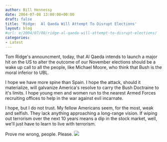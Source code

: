 ```yaml
---
author: Bill Hennessy
date: 2004-07-08 13:00:00+00:00
draft: false
title: 'Ridge:  Al Qaeda Will Attempt To Disrupt Elections'
layout: blog
#url: e/2004/07/08/ridge-al-qaeda-will-attempt-to-disrupt-elections/
categories:
- Latest
---
```


Tom Ridge's announcment, today, that Al Qaeda intends to launch a major hit on the US to alter the outcome of our November elections should be a wake up call to all the people, like Michael Moore, who think that Bush is the moral inferior to UBL.  
  
I hope we have more spine than Spain.  I hope the attack, should it materialize, will galvanize America's resolve to carry the Bush Doctraine to it's limits.  I hope young men and women run to the nearest Armed Forces recruiting offices to help in the war against evil incarnate.    
  
I hope, but I do not trust.  My fellow Americans seem, for the most, weak and selfish.  They lack anything approaching a long-range vision.  If wiping out terrorism over the next 10 years means a dip in the stock market, well, we'll just have to learn to live with terrorism.    
  
Prove me wrong, people.  Please. ![](https://blog.billhennessy.com/aggbug.aspx?PostID=704)

